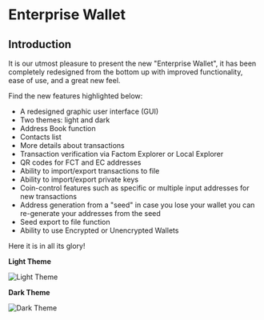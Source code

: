 # Enterprise Wallet

## Introduction

It is our utmost pleasure to present the new "Enterprise Wallet", it has been completely redesigned from the bottom up with improved functionality, ease of use, and a great new feel.

Find the new features highlighted below:

* A redesigned graphic user interface (GUI)
* Two themes: light and dark
* Address Book function
* Contacts list
* More details about transactions
* Transaction verification via Factom Explorer or Local Explorer
* QR codes for FCT and EC addresses
* Ability to import/export transactions to file
* Ability to import/export private keys 
* Coin-control features such as specific or multiple input addresses for new transactions
* Address generation from a "seed" in case you lose your wallet you can re-generate your addresses from the seed
* Seed export to file function
* Ability to use Encrypted or Unencrypted Wallets

Here it is in all its glory!

**Light Theme**

![Light Theme](/images/wallet_001.png)

**Dark Theme**

![Dark Theme](/images/wallet_002.png)